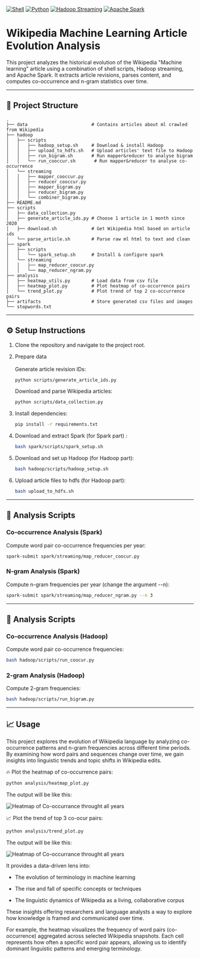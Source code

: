 [![Shell](https://img.shields.io/badge/Shell-121011?style=flat&logo=gnu-bash&logoColor=white)](https://www.gnu.org/software/bash/)
[![Python](https://img.shields.io/badge/Python-3776AB?style=flat&logo=python&logoColor=white)](https://www.python.org/)
[![Hadoop Streaming](https://img.shields.io/badge/Hadoop%20Streaming-66CCFF?style=flat&logo=apache-hadoop&logoColor=white)](https://hadoop.apache.org/docs/current/hadoop-streaming/HadoopStreaming.html)
[![Apache Spark](https://img.shields.io/badge/Apache%20Spark-E25A1C?style=flat&logo=apache-spark&logoColor=white)](https://spark.apache.org/)

# Wikipedia Machine Learning Article Evolution Analysis

This project analyzes the historical evolution of the Wikipedia "Machine learning" article using a combination of shell scripts, Hadoop streaming, and Apache Spark. It extracts article revisions, parses content, and computes co-occurrence and n-gram statistics over time.

---

## 📁 Project Structure

```
.
├── data                        # Contains articles about ml crawled from Wikipedia
├── hadoop
│   ├── scripts
│   │   ├── hadoop_setup.sh     # Download & install Hadoop
│   │   ├── upload_to_hdfs.sh   # Upload articles' text file to Hadoop
│   │   ├── run_bigram.sh       # Run mapper&reducer to analyse bigram
│   │   └── run_cooccur.sh       # Run mapper&reducer to analyse co-occurrence
│   └── streaming
│   │   ├── mapper_cooccur.py
│   │   ├── reducer_cooccur.py
│   │   ├── mapper_bigram.py
│   │   ├── reducer_bigram.py
│   │   └── combiner_bigram.py
├── README.md
├── scripts
│   ├── data_collection.py
│   ├── generate_article_ids.py # Choose 1 article in 1 month since 2020
│   ├── download.sh             # Get Wikipedia html based on article ids
│   └── parse_article.sh        # Parse raw ml html to text and clean
├── spark
│   ├── scripts
│   │   └── spark_setup.sh      # Install & configure spark
│   └── streaming
│   │   ├── map_reducer_coocur.py
│   │   └── map_reducer_ngram.py
├── analysis
│   ├── heatmap_utils.py        # Load data from csv file
│   ├── heatmap_plot.py         # Plot heatmap of co-occurrence pairs
│   └── trend_plot.py           # Plot trend of top 2 co-occurrence pairs
├── artifacts                   # Store generated csv files and images
└── stopwords.txt
```

---

## ⚙️ Setup Instructions

1. Clone the repository and navigate to the project root.

2. Prepare data <br>    
    Generate article revision IDs:
   ```bash
   python scripts/generate_article_ids.py
   ```

    Download and parse Wikipedia articles:
   ```bash
   python scripts/data_collection.py
   ```

3. Install dependencies:
   ```bash
   pip install -r requirements.txt
   ```

4. Download and extract Spark (for Spark part) :
   ```bash
   bash spark/scripts/spark_setup.sh
   ```

5. Download and set up Hadoop (for Hadoop part):
   ```bash
   bash hadoop/scripts/hadoop_setup.sh
   ```

6. Upload article files to hdfs (for Hadoop part):
   ```bash
   bash upload_to_hdfs.sh
   ```

---

## 🚀 Analysis Scripts

### Co-occurrence Analysis (Spark)

Compute word pair co-occurrence frequencies per year:

```bash
spark-submit spark/streaming/map_reducer_coocur.py
```

### N-gram Analysis (Spark)

Compute n-gram frequencies per year (change the argument --n):

```bash
spark-submit spark/streaming/map_reducer_ngram.py --n 3
```

---

## 🚀 Analysis Scripts

### Co-occurrence Analysis (Hadoop)

Compute word pair co-occurrence frequencies:

```bash
bash hadoop/scripts/run_coocur.py
```

### 2-gram Analysis (Hadoop)

Compute 2-gram frequencies:

```bash
bash hadoop/scripts/run_bigram.py
```

---

## 📈 Usage

This project explores the evolution of Wikipedia language by analyzing co-occurrence patterns and n-gram frequencies across different time periods. By examining how word pairs and sequences change over time, we gain insights into linguistic trends and topic shifts in Wikipedia edits.

🔥 Plot the heatmap of co-occurrence pairs:
```bash
python analysis/heatmap_plot.py
```
The output will be like this:

![Heatmap of Co-occurrance throught all years](artifacts/visuals/cooccur_heatmap_total.png)

📈 Plot the trend of top 3 co-ocur pairs:
```bash
python analysis/trend_plot.py
```
The output will be like this:

![Heatmap of Co-occurrance throught all years](artifacts/visuals/cooccur_trends.png)

It provides a data-driven lens into:

- The evolution of terminology in machine learning

- The rise and fall of specific concepts or techniques

- The linguistic dynamics of Wikipedia as a living, collaborative corpus

These insights offering researchers and language analysts a way to explore how knowledge is framed and communicated over time. 


For example, the heatmap visualizes the frequency of word pairs (co-occurrence) aggregated across selected Wikipedia snapshots. Each cell represents how often a specific word pair appears, allowing us to identify dominant linguistic patterns and emerging terminology.




